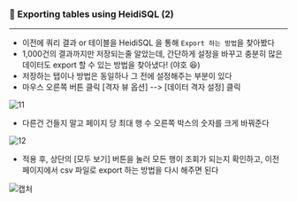 ### 💾 Exporting tables using HeidiSQL (2)

---

- 이전에 쿼리 결과 or 테이블을 HeidiSQL 을 통해 `Export 하는 방법`을 찾아봤다 
- 1,000건의 결과까지만 저장되는줄 알았는데, 간단하게 설정을 바꾸고 충분히 많은 데이터도 export 할 수 있는 방법을 찾아냈다! (야호 😆)
- 저장하는 탭이나 방법은 동일하나 그 전에 설정해주는 부분이 있다
- 마우스 오른쪽 버튼 클릭 [격자 뷰 옵션] --> [데이터 격자 설정] 클릭

![11](https://user-images.githubusercontent.com/69948723/107176492-e3477a00-6a12-11eb-9f45-874098a73a14.png)



- 다른건 건들지 말고 페이지 당 최대 행 수 오른쪽 박스의 숫자를 크게 바꿔준다

![12](https://user-images.githubusercontent.com/69948723/107176493-e3e01080-6a12-11eb-92a4-3e41f83040de.png)

- 적용 후, 상단의 [모두 보기] 버튼을 눌러 모든 행이 조회가 되는지 확인하고, 이전 페이지에서 csv 파일로 export 하는 방법을 다시 해주면 된다

![캡처](https://user-images.githubusercontent.com/69948723/107176495-e478a700-6a12-11eb-8e9c-3be62b31a22e.PNG)